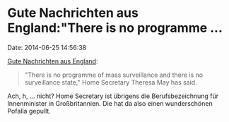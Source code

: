 Gute Nachrichten aus England:\"There is no programme \...
=========================================================

Date: 2014-06-25 14:56:38

[Gute Nachrichten aus
England](http://www.bbc.com/news/uk-politics-28006739):

> \"There is no programme of mass surveillance and there is no
> surveillance state,\" Home Secretary Theresa May has said.

Ach, h, \... nicht? Home Secretary ist übrigens die Berufsbezeichnung
für Innenminister in Großbritannien. Die hat da also einen wunderschönen
Pofalla gepullt.
